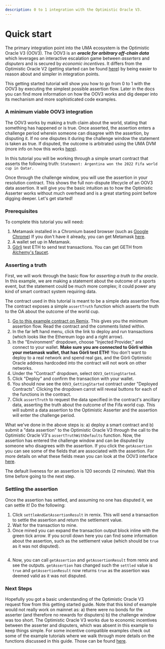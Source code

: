 ```yaml
---
description: 0 to 1 integration with the Optimistic Oracle V3.
---
```


# Quick start

The primary integration point into the UMA ecosystem is the Optimistic Oracle V3 (OOV3). The OOV3 is an _**oracle for arbitrary off-chain data**_ which leverages an interactive escalation game between _asserters_ and _disputers_ and is secured by _economic incentives_. It differs from the Optimistic Oracle V2 (getting started can be found [here](optimistic-oracle/getting-started.md)) by being easier to reason about and simpler in integration points.

This getting started tutorial will show you how to go from 0 to 1 with the OOV3 by executing the simplest possible assertion flow. Later in the docs you can find more information on how the OOV3 works and dig deeper into its mechanism and more sophisticated code examples.&#x20;

### **A minimum viable OOV3 integration**

The OOV3 works by making a truth claim about the world, stating that something has happened or is true. Once asserted, the assertion enters a challenge period wherein someone can disagree with the assertion, by disputing it. If no one disputes it during the challenge window the statement is taken as true. If disputed, the outcome is arbitrated using the UMA DVM (more info on how this works [here](../protocol-overview/dvm-2.0)).&#x20;

In this tutorial you will be working through a simple smart contract that asserts the following truth: `Statement: Argentina won the 2022 Fifa world cup in Qatar.`&#x20;

Once through the challenge window, you will use the assertion in your resolution contract. This shows the full non-dispute lifecycle of an OOV3 data assertion. It will give you the basic intuition as to how the Optimistic Asserter works without much overhead and is a great starting point before digging deeper.  Let's get started!

### **Prerequisites**

To complete this tutorial you will nee&#x64;**:**

1. Metamask installed in a Chromium based browser (such as [Google Chrome](https://www.google.com/chrome/)) If you don't have it already, you can get Metamask [here](https://metamask.io/).
2. A wallet set up in Metamask.
3. [Görli](https://goerli.net/) test ETH to send test transactions. You can get GETH from [Alchemy's faucet](https://goerlifaucet.com/).

### Asserting a truth

First, we will work through the basic flow for _asserting a truth to the oracle_. In this example, we are making a statement about the outcome of a sports event, but the statement could be much more complex; it could power any kind of smart contract system requiring data.&#x20;

The contract used in this tutorial is meant to be a simple data assertion flow. The contract exposes a simple `assertTruth` function which asserts the truth to the OA about the outcome of the world cup.

1. [Go to this example contract on Remix](https://remix.ethereum.org/#activate=solidity,fileManager\&version=soljson-v0.8.16+commit.07a7930e.js\&optimize=false\&runs=200\&gist=17a8a29b2f8ae432e8bac0b88cff8bb1\&call=fileManager//open//gist-17a8a29b2f8ae432e8bac0b88cff8bb1/OOV3_GettingStarted.sol). This gives you the minimum assertion flow. Read the contract and the comments listed within.
2. In the far left hand menu, click the link to deploy and run transactions (which looks like the Ethereum logo and a right arrow).
3. In the "Environment" dropdown, choose "Injected Provider," and connect to your wallet. **Make sure you are connected to Görli within your metamask wallet, that has Görli test ETH!** You don't want to deploy to a real network and spend real gas, and the Görli Optimistic Oracle address hardcoded into the contract will not work on other networks.
4. Under the "Contract" dropdown, select `OOV3_GettingStarted`.
5. Click "Deploy" and confirm the transaction with your wallet.
6. You should now see the `OOV3_GettingStarted` contract under "Deployed Contracts". Clicking the dropdown carrot will reveal buttons for each of the functions in the contract.
7. Click `assertTruth` to request the data specified in the contract's ancillary data, asserting the truth about the outcome of the Fifa world cup. This will submit a data assertion to the Optimistic Asserter and the assertion will enter the challenge period.

What we've done in the above steps is: a) deploy a smart contract and b) submit a "data assertion" to the Optimistic Oracle V3 through the call to the Optimistic Oracle V3's `assertTruthWithDefaults` function. Now, the assertion has entered the challenge window and can be disputed by someone who disagrees with the assertion. If you click the `getAssertion` you can see some of the fields that are associated with the assertion. For more details on what these fields mean you can look at the OOV3 interface [here](https://github.com/UMAprotocol/protocol/blob/7a93650a7494eaee83756382a18ecf11314499cf/packages/core/contracts/optimistic-oracle-v3/interfaces/OptimisticOracleV3Interface.sol).

The default liveness for an assertion is 120 seconds (2 minutes). Wait this time before going to the next step.

### Settling the assertion

Once the assertion has settled, and assuming no one has disputed it, we can settle it! Do the following:

1. Click `settleAndGetAssertionResult` in remix. This will send a transaction to settle the assertion and return the settlement value.
2. Wait for the transaction to mine.
3. Once mined you can expand the transaction output block inline with the green tick arrow. If you scroll down here you can find some information about the assertion, such as the settlement value (which should be `true` as it was not disputed).

<figure><img src="../.gitbook/assets/2023-02-02 at 14.39.21@2x.png" alt=""><figcaption></figcaption></figure>

4. Now, you can call `getAssertion` and `getAssertionResult` from remix and see the outputs. `getAssertion` has changed such the `settled` value is `true` and `getAssertionResult` now returns `true` as the assertion was deemed valid as it was not disputed.

### Next Steps

Hopefully you got a basic understanding of the Optimistic Oracle V3 request flow from this getting started guide. Note that this kind of example would not really work on mainnet as: a) there were no bonds for the asserter (and therefore no rewards for disputers) b) the challenge window was too short. The Optimistic Oracle V3 works due to economic incentives between the asserter and disputers, which was absent in this example to keep things simple. For some incentive compatible examples check out some of the example tutorials where we walk through more details on the functions discussed in this guide. Those can be found [here](optimistic-oracle-v3/).
